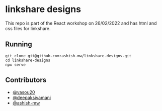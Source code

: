 # linkshare designs

This repo is part of the React workshop on 26/02/2022 and has html and css files for linkshare.

## Running

```
git clone git@github.com:ashish-mw/linkshare-designs.git
cd linkshare-designs
npx serve
```

## Contributors

- [@vasou20](https://github.com/vasou20)
- [@deepaksivamani](https://github.com/deepaksivamani)
- [@ashish-mw](https://github.com/ashish-mw)